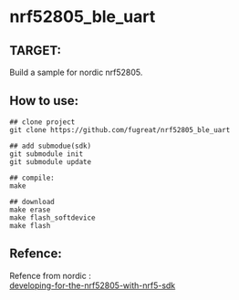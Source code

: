 # nrf52805_ble_uart
## TARGET:
Build a sample for nordic nrf52805.

## How to use:
```
## clone project
git clone https://github.com/fugreat/nrf52805_ble_uart

## add submodue(sdk)
git submodule init
git submodule update

## compile:
make

## download
make erase
make flash_softdevice
make flash

```

## Refence:
Refence from nordic :  
[developing-for-the-nrf52805-with-nrf5-sdk](https://devzone.nordicsemi.com/nordic/short-range-guides/b/getting-started/posts/developing-for-the-nrf52805-with-nrf5-sdk)

